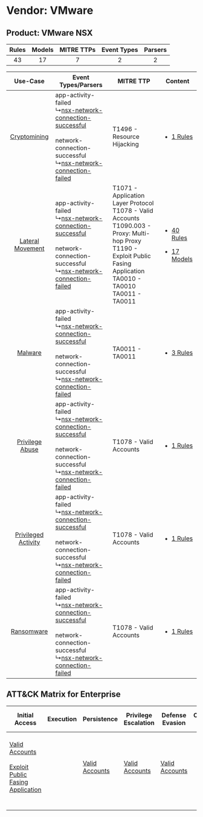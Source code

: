 Vendor: VMware
==============
Product: VMware NSX
-------------------
| Rules | Models | MITRE TTPs | Event Types | Parsers |
|:-----:|:------:|:----------:|:-----------:|:-------:|
|  43   |   17   |     7      |      2      |    2    |

|    Use-Case    | Event Types/Parsers    | MITRE TTP    | Content    |
|:----:| ---- | ---- | ---- |
|        [Cryptomining](../../../UseCases/uc_cryptomining.md)        |  app-activity-failed<br> ↳[nsx-network-connection-successful](Ps/pC_nsxnetworkconnectionsuccessful.md)<br><br> network-connection-successful<br> ↳[nsx-network-connection-failed](Ps/pC_nsxnetworkconnectionfailed.md)<br> | T1496 - Resource Hijacking<br>    | [<ul><li>1 Rules</li></ul>](RM/r_m_vmware_vmware_nsx_Cryptomining.md)    |
|    [Lateral Movement](../../../UseCases/uc_lateral_movement.md)    |  app-activity-failed<br> ↳[nsx-network-connection-successful](Ps/pC_nsxnetworkconnectionsuccessful.md)<br><br> network-connection-successful<br> ↳[nsx-network-connection-failed](Ps/pC_nsxnetworkconnectionfailed.md)<br> | T1071 - Application Layer Protocol<br>T1078 - Valid Accounts<br>T1090.003 - Proxy: Multi-hop Proxy<br>T1190 - Exploit Public Fasing Application<br>TA0010 - TA0010<br>TA0011 - TA0011<br> | [<ul><li>40 Rules</li></ul><ul><li>17 Models</li></ul>](RM/r_m_vmware_vmware_nsx_Lateral_Movement.md) |
|    [Malware](../../../UseCases/uc_malware.md)    |  app-activity-failed<br> ↳[nsx-network-connection-successful](Ps/pC_nsxnetworkconnectionsuccessful.md)<br><br> network-connection-successful<br> ↳[nsx-network-connection-failed](Ps/pC_nsxnetworkconnectionfailed.md)<br> | TA0011 - TA0011<br>    | [<ul><li>3 Rules</li></ul>](RM/r_m_vmware_vmware_nsx_Malware.md)    |
|     [Privilege Abuse](../../../UseCases/uc_privilege_abuse.md)     |  app-activity-failed<br> ↳[nsx-network-connection-successful](Ps/pC_nsxnetworkconnectionsuccessful.md)<br><br> network-connection-successful<br> ↳[nsx-network-connection-failed](Ps/pC_nsxnetworkconnectionfailed.md)<br> | T1078 - Valid Accounts<br>    | [<ul><li>1 Rules</li></ul>](RM/r_m_vmware_vmware_nsx_Privilege_Abuse.md)    |
| [Privileged Activity](../../../UseCases/uc_privileged_activity.md) |  app-activity-failed<br> ↳[nsx-network-connection-successful](Ps/pC_nsxnetworkconnectionsuccessful.md)<br><br> network-connection-successful<br> ↳[nsx-network-connection-failed](Ps/pC_nsxnetworkconnectionfailed.md)<br> | T1078 - Valid Accounts<br>    | [<ul><li>1 Rules</li></ul>](RM/r_m_vmware_vmware_nsx_Privileged_Activity.md)    |
|          [Ransomware](../../../UseCases/uc_ransomware.md)          |  app-activity-failed<br> ↳[nsx-network-connection-successful](Ps/pC_nsxnetworkconnectionsuccessful.md)<br><br> network-connection-successful<br> ↳[nsx-network-connection-failed](Ps/pC_nsxnetworkconnectionfailed.md)<br> | T1078 - Valid Accounts<br>    | [<ul><li>1 Rules</li></ul>](RM/r_m_vmware_vmware_nsx_Ransomware.md)    |

ATT&CK Matrix for Enterprise
----------------------------
| Initial Access                                                                                                                                            | Execution | Persistence                                                         | Privilege Escalation                                                | Defense Evasion                                                     | Credential Access | Discovery | Lateral Movement | Collection | Command and Control                                                                                                                                                                                                      | Exfiltration | Impact                                                                  |
| --------------------------------------------------------------------------------------------------------------------------------------------------------- | --------- | ------------------------------------------------------------------- | ------------------------------------------------------------------- | ------------------------------------------------------------------- | ----------------- | --------- | ---------------- | ---------- | ------------------------------------------------------------------------------------------------------------------------------------------------------------------------------------------------------------------------ | ------------ | ----------------------------------------------------------------------- |
| [Valid Accounts](https://attack.mitre.org/techniques/T1078)<br><br>[Exploit Public Fasing Application](https://attack.mitre.org/techniques/T1190)<br><br> |           | [Valid Accounts](https://attack.mitre.org/techniques/T1078)<br><br> | [Valid Accounts](https://attack.mitre.org/techniques/T1078)<br><br> | [Valid Accounts](https://attack.mitre.org/techniques/T1078)<br><br> |                   |           |                  |            | [Proxy: Multi-hop Proxy](https://attack.mitre.org/techniques/T1090/003)<br><br>[Application Layer Protocol](https://attack.mitre.org/techniques/T1071)<br><br>[Proxy](https://attack.mitre.org/techniques/T1090)<br><br> |              | [Resource Hijacking](https://attack.mitre.org/techniques/T1496)<br><br> |